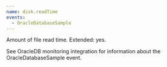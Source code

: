 ```yaml
---
name: disk.readTime
events:
  - OracleDatabaseSample
---
```


Amount of file read time. Extended: yes.

See OracleDB monitoring integration for information about the OracleDatabaseSample event.